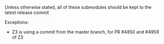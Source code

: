 Unless otherwise stated, all of these submodules should be kept to the latest release commit

Exceptions:

- Z3 is using a commit from the master branch, for PR #4850 and #4959 of Z3
